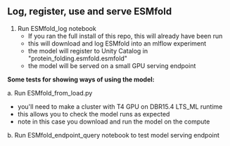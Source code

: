 ## Log, register, use and serve ESMfold

1. Run ESMfold_log notebook
   - If you ran the full install of this repo, this will already have been run 
   - this will download and log ESMfold into an mlflow experiment
   - the model will register to Unity Catalog in "protein_folding.esmfold.esmfold"
   - the model will be served on a small GPU serving endpoint

**Some tests for showing ways of using the model:**

a. Run ESMfold_from_load.py
   - you'll need to make a cluster with T4 GPU on DBR15.4 LTS_ML runtime
   - this allows you to check the model runs as expected
   - note in this case you download and run the model on the compute

b. Run ESMfold_endpoint_query notebook to test model serving endpoint
